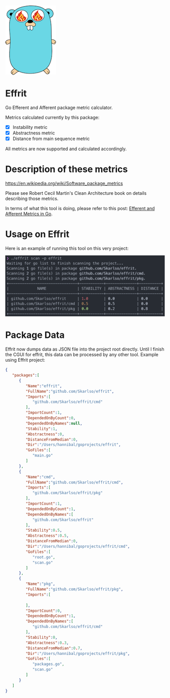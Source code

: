 ![Ifrit](./img/ifrit.png)

# Effrit

Go Efferent and Afferent package metric calculator.

Metrics calculated currently by this package:

- [x] Instability metric
- [x] Abstractness metric
- [x] Distance from main sequence metric

All metrics are now supported and calculated accordingly.

# Description of these metrics

https://en.wikipedia.org/wiki/Software_package_metrics

Please see Robert Cecil Martin's Clean Architecture book on details describing those metrics.

In terms of what this tool is doing, please refer to this post: [Efferent and Afferent Metrics in Go](https://skarlso.github.io/2019/04/21/efferent-and-afferent-metrics-in-go/).

# Usage on Effrit

Here is an example of running this tool on this very project:

![screenshot](./img/effrit_package.png)

# Package Data

Effrit now dumps data as JSON file into the project root directly. Until I finish the CGUI for effrit, this data can be processed by any other tool. Example using Effrit project:

```json
{
   "packages":[
      {
         "Name":"effrit",
         "FullName":"github.com/Skarlso/effrit",
         "Imports":[
            "github.com/Skarlso/effrit/cmd"
         ],
         "ImportCount":1,
         "DependedOnByCount":0,
         "DependedOnByNames":null,
         "Stability":1,
         "Abstractness":0,
         "DistanceFromMedian":0,
         "Dir":"/Users/hannibal/goprojects/effrit",
         "GoFiles":[
            "main.go"
         ]
      },
      {
         "Name":"cmd",
         "FullName":"github.com/Skarlso/effrit/cmd",
         "Imports":[
            "github.com/Skarlso/effrit/pkg"
         ],
         "ImportCount":1,
         "DependedOnByCount":1,
         "DependedOnByNames":[
            "github.com/Skarlso/effrit"
         ],
         "Stability":0.5,
         "Abstractness":0.5,
         "DistanceFromMedian":0,
         "Dir":"/Users/hannibal/goprojects/effrit/cmd",
         "GoFiles":[
            "root.go",
            "scan.go"
         ]
      },
      {
         "Name":"pkg",
         "FullName":"github.com/Skarlso/effrit/pkg",
         "Imports":[

         ],
         "ImportCount":0,
         "DependedOnByCount":1,
         "DependedOnByNames":[
            "github.com/Skarlso/effrit/cmd"
         ],
         "Stability":0,
         "Abstractness":0.3,
         "DistanceFromMedian":0.7,
         "Dir":"/Users/hannibal/goprojects/effrit/pkg",
         "GoFiles":[
            "packages.go",
            "scan.go"
         ]
      }
   ]
}
```
